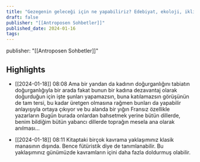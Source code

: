 ```yaml
---
title: "Gezegenin geleceği için ne yapabiliriz? Edebiyat, ekoloji, iklim krizi ve Antroposen Sohbetler&#39;in yolculuğu..."
draft: false
publisher: "[[Antroposen Sohbetler]]"
published_date: 2024-01-16
tags:
---
```

publisher: "[[Antroposen Sohbetler]]"


## Highlights
* [[2024-01-18]] 08:08  Ama bir yandan da kadının doğurganlığını tabiatın doğurganlığıyla bir arada fakat bunun bir kadına dezavantaj olarak doğurduğun için işte şunları yapamazsın, buna katılamazsın görüşünün de tam tersi, bu kadar üretgen olmasına rağmen bunları da yapabilir anlayışıyla ortaya çıkıyor ve bu alanda bir yığın Fransız özellikle yazarların Bugün burada onlardan bahsetmek yerine bütün dillerde, benim bildiğim bütün yabancı dillerde toprağın mesela ana olarak anılması...

* [[2024-01-18]] 08:11  Kitaptaki birçok kavrama yaklaşımınız klasik manasının dışında. Bence fütüristik diye de tanımlanabilir. Bu yaklaşımınız günümüzde kavramların içini daha fazla doldurmuş olabilir.

